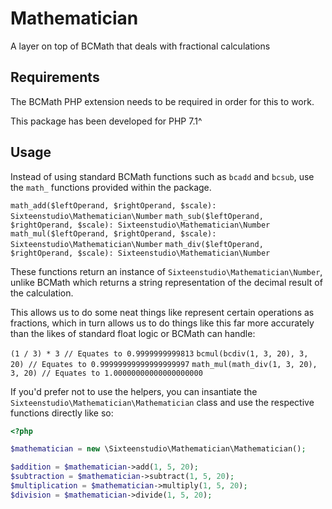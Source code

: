 # Mathematician
A layer on top of BCMath that deals with fractional calculations

## Requirements
The BCMath PHP extension needs to be required in order for this to work.

This package has been developed for PHP 7.1^

## Usage
Instead of using standard BCMath functions such as `bcadd` and `bcsub`, use the `math_` functions provided within the package.

`math_add($leftOperand, $rightOperand, $scale): Sixteenstudio\Mathematician\Number`
`math_sub($leftOperand, $rightOperand, $scale): Sixteenstudio\Mathematician\Number`
`math_mul($leftOperand, $rightOperand, $scale): Sixteenstudio\Mathematician\Number`
`math_div($leftOperand, $rightOperand, $scale): Sixteenstudio\Mathematician\Number`

These functions return an instance of `Sixteenstudio\Mathematician\Number`, unlike BCMath which returns a string representation of the decimal result of the calculation.

This allows us to do some neat things like represent certain operations as fractions, which in turn allows us to do things like this far more accurately than the likes of standard float logic or BCMath can handle:

`(1 / 3) * 3 // Equates to 0.9999999999813`
`bcmul(bcdiv(1, 3, 20), 3, 20) // Equates to 0.99999999999999999997`
`math_mul(math_div(1, 3, 20), 3, 20) // Equates to 1.00000000000000000000`

If you'd prefer not to use the helpers, you can insantiate the `Sixteenstudio\Mathematician\Mathematician` class and use the respective functions directly like so:

```php
<?php

$mathematician = new \Sixteenstudio\Mathematician\Mathematician();

$addition = $mathematician->add(1, 5, 20);
$subtraction = $mathematician->subtract(1, 5, 20);
$multiplication = $mathematician->multiply(1, 5, 20);
$division = $mathematician->divide(1, 5, 20);
```
